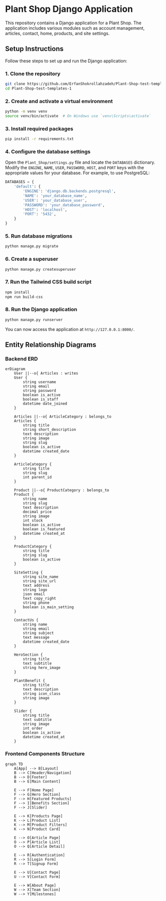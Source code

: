 # Plant Shop Django Application

This repository contains a Django application for a Plant Shop. The application includes various modules such as account management, articles, contact, home, products, and site settings.

## Setup Instructions

Follow these steps to set up and run the Django application:

### 1. Clone the repository

```bash
git clone https://github.com/ErfanShokrollahzadeh/Plant-Shop-test-templates-1.git
cd Plant-Shop-test-templates-1
```

### 2. Create and activate a virtual environment

```bash
python -m venv venv
source venv/bin/activate  # On Windows use `venv\Scripts\activate`
```

### 3. Install required packages

```bash
pip install -r requirements.txt
```

### 4. Configure the database settings

Open the `Plant_Shop/settings.py` file and locate the `DATABASES` dictionary. Modify the `ENGINE`, `NAME`, `USER`, `PASSWORD`, `HOST`, and `PORT` keys with the appropriate values for your database. For example, to use PostgreSQL:

```python
DATABASES = {
    'default': {
        'ENGINE': 'django.db.backends.postgresql',
        'NAME': 'your_database_name',
        'USER': 'your_database_user',
        'PASSWORD': 'your_database_password',
        'HOST': 'localhost',
        'PORT': '5432',
    }
}
```

### 5. Run database migrations

```bash
python manage.py migrate
```

### 6. Create a superuser

```bash
python manage.py createsuperuser
```

### 7. Run the Tailwind CSS build script

```bash
npm install
npm run build-css
```

### 8. Run the Django application

```bash
python manage.py runserver
```

You can now access the application at `http://127.0.0.1:8000/`.

## Entity Relationship Diagrams

### Backend ERD

```mermaid
erDiagram
    User ||--o{ Articles : writes
    User {
        string username
        string email
        string password
        boolean is_active
        boolean is_staff
        datetime date_joined
    }
    
    Articles ||--o{ ArticleCategory : belongs_to
    Articles {
        string title
        string short_description
        text description
        string image
        string slug
        boolean is_active
        datetime created_date
    }
    
    ArticleCategory {
        string title
        string slug
        int parent_id
    }
    
    Product ||--o{ ProductCategory : belongs_to
    Product {
        string name
        string slug
        text description
        decimal price
        string image
        int stock
        boolean is_active
        boolean is_featured
        datetime created_at
    }
    
    ProductCategory {
        string title
        string slug
        boolean is_active
    }
    
    SiteSetting {
        string site_name
        string site_url
        text address
        string logo
        json email
        text copy_right
        string phone
        boolean is_main_setting
    }
    
    ContactUs {
        string name
        string email
        string subject
        text message
        datetime created_date
    }
    
    HeroSection {
        string title
        text subtitle
        string hero_image
    }
    
    PlantBenefit {
        string title
        text description
        string icon_class
        string image
    }
    
    Slider {
        string title
        text subtitle
        string image
        int order
        boolean is_active
        datetime created_at
    }
```

### Frontend Components Structure

```mermaid
graph TD
    A[App] --> B[Layout]
    B --> C[Header/Navigation]
    B --> D[Footer]
    B --> E[Main Content]
    
    E --> F[Home Page]
    F --> G[Hero Section]
    F --> H[Featured Products]
    F --> I[Benefits Section]
    F --> J[Slider]
    
    E --> K[Products Page]
    K --> L[Product List]
    K --> M[Product Filters]
    K --> N[Product Card]
    
    E --> O[Article Page]
    O --> P[Article List]
    O --> Q[Article Detail]
    
    E --> R[Authentication]
    R --> S[Login Form]
    R --> T[Signup Form]
    
    E --> U[Contact Page]
    U --> V[Contact Form]
    
    E --> W[About Page]
    W --> X[Team Section]
    W --> Y[Milestones]
```

